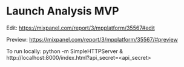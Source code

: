 # Launch Analysis MVP

Edit: https://mixpanel.com/report/3/mpplatform/35567#edit

Preview: https://mixpanel.com/report/3/mpplatform/35567/#preview

To run locally: python -m SimpleHTTPServer & http://localhost:8000/index.html?api_secret=<api_secret>
